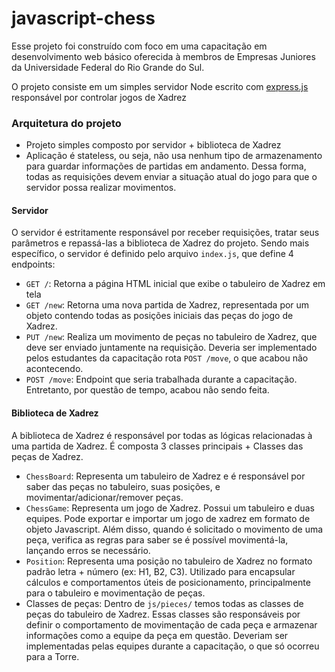 # javascript-chess

Esse projeto foi construído com foco em uma capacitação em desenvolvimento web básico oferecida à membros de Empresas Juniores da Universidade Federal do Rio Grande do Sul.

O projeto consiste em um simples servidor Node escrito com [express.js](https://expressjs.com/pt-br/) responsável por controlar jogos de Xadrez


### Arquitetura do projeto
- Projeto simples composto por servidor + biblioteca de Xadrez
- Aplicação é stateless, ou seja, não usa nenhum tipo de armazenamento para guardar informações de partidas em andamento. Dessa forma, todas as requisições devem enviar a situação atual do jogo para que o servidor possa realizar movimentos.

#### Servidor
O servidor é estritamente responsável por receber requisições, tratar seus parâmetros e repassá-las a biblioteca de Xadrez do projeto.
Sendo mais específico, o servidor é definido pelo arquivo `index.js`, que define 4 endpoints:

- `GET /`: Retorna a página HTML inicial que exibe o tabuleiro de Xadrez em tela
- `GET /new`: Retorna uma nova partida de Xadrez, representada por um objeto contendo todas as posições iniciais das peças do jogo de Xadrez.
- `PUT /new`: Realiza um movimento de peças no tabuleiro de Xadrez, que deve ser enviado juntamente na requisição. Deveria ser implementado pelos estudantes da capacitação rota `POST /move`, o que acabou não acontecendo.
- `POST /move`: Endpoint que seria trabalhada durante a capacitação. Entretanto, por questão de tempo, acabou não sendo feita.

#### Biblioteca de Xadrez
A biblioteca de Xadrez é responsável por todas as lógicas relacionadas à uma partida de Xadrez.
É composta 3 classes principais + Classes das peças de Xadrez.

- `ChessBoard`: Representa um tabuleiro de Xadrez e é responsável por saber das peças no tabuleiro, suas posições, e movimentar/adicionar/remover peças.
- `ChessGame`: Representa um jogo de Xadrez. Possui um tabuleiro e duas equipes. Pode exportar e importar um jogo de xadrez em formato de objeto Javascript. Além disso, quando é solicitado o movimento de uma peça, verifica as regras para saber se é possível movimentá-la, lançando erros se necessário.
- `Position`: Representa uma posição no tabuleiro de Xadrez no formato padrão letra + número (ex: H1, B2, C3). Utilizado para encapsular cálculos e comportamentos úteis de posicionamento, principalmente para o tabuleiro e movimentação de peças.
- Classes de peças: Dentro de `js/pieces/` temos todas as classes de peças do tabuleiro de Xadrez. Essas classes são responsáveis por definir o comportamento de movimentação de cada peça e armazenar informações como a equipe da peça em questão. Deveriam ser implementadas pelas equipes durante a capacitação, o que só ocorreu para a Torre.
